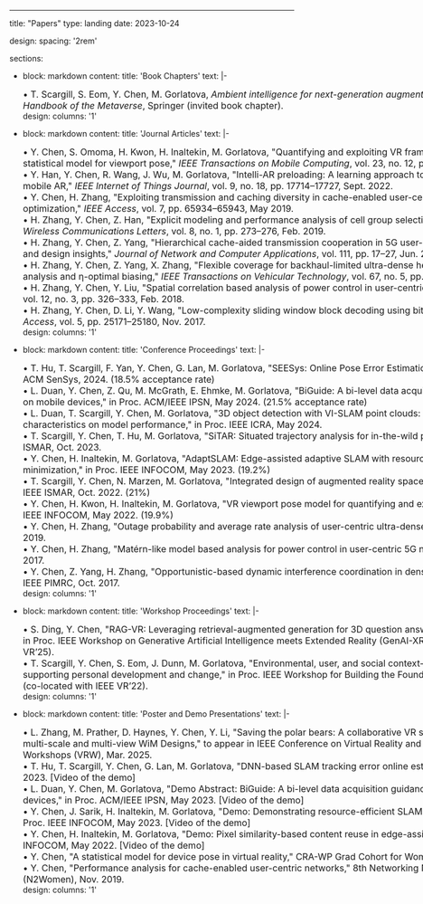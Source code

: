 ---
title: "Papers"
type: landing
date: 2023-10-24

design:
  spacing: '2rem'

sections:

  - block: markdown
    content:
      title: 'Book Chapters'
      text: |-
        <div style="font-size: 1rem; text-align: left; width: 1000px; margin: 0 auto;">
          • T. Scargill, S. Eom, Y. Chen, M. Gorlatova, <i>Ambient intelligence for next-generation augmented reality</i>, to appear in <i>Springer Handbook of the Metaverse</i>, Springer (invited book chapter).
        </div>
    design:
      columns: '1'

  - block: markdown
    content:
      title: 'Journal Articles'
      text: |-
        <div style="font-size: 1rem; text-align: left; width: 1000px; margin: 0 auto;">
          • Y. Chen, S. Omoma, H. Kwon, H. Inaltekin, M. Gorlatova, "Quantifying and exploiting VR frame correlations: An application of a statistical model for viewport pose," <i>IEEE Transactions on Mobile Computing</i>, vol. 23, no. 12, pp. 11466–11482, Dec. 2024.<br>
          • Y. Han, Y. Chen, R. Wang, J. Wu, M. Gorlatova, "Intelli-AR preloading: A learning approach to proactive hologram transmissions in mobile AR," <i>IEEE Internet of Things Journal</i>, vol. 9, no. 18, pp. 17714–17727, Sept. 2022.<br>
          • Y. Chen, H. Zhang, "Exploiting transmission and caching diversity in cache-enabled user-centric network: analysis and optimization," <i>IEEE Access</i>, vol. 7, pp. 65934–65943, May 2019.<br>
          • H. Zhang, Y. Chen, Z. Han, "Explicit modeling and performance analysis of cell group selection with backhaul-aware biasing," <i>IEEE Wireless Communications Letters</i>, vol. 8, no. 1, pp. 273–276, Feb. 2019.<br>
          • H. Zhang, Y. Chen, Z. Yang, "Hierarchical cache-aided transmission cooperation in 5G user-centric network: Performance analysis and design insights," <i>Journal of Network and Computer Applications</i>, vol. 111, pp. 17–27, Jun. 2018.<br>
          • H. Zhang, Y. Chen, Z. Yang, X. Zhang, "Flexible coverage for backhaul-limited ultra-dense heterogeneous networks: throughput analysis and η-optimal biasing," <i>IEEE Transactions on Vehicular Technology</i>, vol. 67, no. 5, pp. 4161–4172, May 2018.<br>
          • H. Zhang, Y. Chen, Y. Liu, "Spatial correlation based analysis of power control in user-centric 5G networks," <i>IET Communications</i>, vol. 12, no. 3, pp. 326–333, Feb. 2018.<br>
          • H. Zhang, Y. Chen, D. Li, Y. Wang, "Low-complexity sliding window block decoding using bit-flipping for OVFDM systems," <i>IEEE Access</i>, vol. 5, pp. 25171–25180, Nov. 2017.
        </div>
    design:
      columns: '1'

  - block: markdown
    content:
      title: 'Conference Proceedings'
      text: |-
        <div style="font-size: 1rem; text-align: left; width: 1000px; margin: 0 auto;">
          • T. Hu, T. Scargill, F. Yan, Y. Chen, G. Lan, M. Gorlatova, "SEESys: Online Pose Error Estimation System for Visual SLAM," in Proc. ACM SenSys, 2024. (18.5% acceptance rate)<br>
          • L. Duan, Y. Chen, Z. Qu, M. McGrath, E. Ehmke, M. Gorlatova, "BiGuide: A bi-level data acquisition guidance for object detection on mobile devices," in Proc. ACM/IEEE IPSN, May 2024. (21.5% acceptance rate)<br>
          • L. Duan, T. Scargill, Y. Chen, M. Gorlatova, "3D object detection with VI-SLAM point clouds: the impact of object and environment characteristics on model performance," in Proc. IEEE ICRA, May 2024.<br>
          • T. Scargill, Y. Chen, T. Hu, M. Gorlatova, "SiTAR: Situated trajectory analysis for in-the-wild pose error estimation," in Proc. IEEE ISMAR, Oct. 2023.<br>
          • Y. Chen, H. Inaltekin, M. Gorlatova, "AdaptSLAM: Edge-assisted adaptive SLAM with resource constraints via uncertainty minimization," in Proc. IEEE INFOCOM, May 2023. (19.2%)<br>
          • T. Scargill, Y. Chen, N. Marzen, M. Gorlatova, "Integrated design of augmented reality spaces using virtual environments," in Proc. IEEE ISMAR, Oct. 2022. (21%)<br>
          • Y. Chen, H. Kwon, H. Inaltekin, M. Gorlatova, "VR viewport pose model for quantifying and exploiting frame correlations," in Proc. IEEE INFOCOM, May 2022. (19.9%)<br>
          • Y. Chen, H. Zhang, "Outage probability and average rate analysis of user-centric ultra-dense networks," in Proc. IEEE ICC, May 2019.<br>
          • Y. Chen, H. Zhang, "Matérn-like model based analysis for power control in user-centric 5G networks," in Proc. IEEE PIMRC, Oct. 2017.<br>
          • Y. Chen, Z. Yang, H. Zhang, "Opportunistic-based dynamic interference coordination in dense small cells deployment," in Proc. IEEE PIMRC, Oct. 2017.
        </div>
    design:
      columns: '1'

  - block: markdown
    content:
      title: 'Workshop Proceedings'
      text: |-
        <div style="font-size: 1rem; text-align: left; width: 1000px; margin: 0 auto;">
          • S. Ding, Y. Chen, "RAG-VR: Leveraging retrieval-augmented generation for 3D question answering in VR environments," to appear in Proc. IEEE Workshop on Generative Artificial Intelligence meets Extended Reality (GenAI-XR), Mar. 2025 (co-located with IEEE VR’25).<br>
          • T. Scargill, Y. Chen, S. Eom, J. Dunn, M. Gorlatova, "Environmental, user, and social context-aware augmented reality for supporting personal development and change," in Proc. IEEE Workshop for Building the Foundations of the Metaverse, Mar. 2022 (co-located with IEEE VR’22).
        </div>
    design:
      columns: '1'

  - block: markdown
    content:
      title: 'Poster and Demo Presentations'
      text: |-
        <div style="font-size: 1rem; text-align: left; width: 1000px; margin: 0 auto;">
          • L. Zhang, M. Prather, D. Haynes, Y. Chen, Y. Li, "Saving the polar bears: A collaborative VR storytelling experience enhanced by multi-scale and multi-view WiM Designs," to appear in IEEE Conference on Virtual Reality and 3D User Interfaces Abstracts and Workshops (VRW), Mar. 2025.<br>
          • T. Hu, T. Scargill, Y. Chen, G. Lan, M. Gorlatova, "DNN-based SLAM tracking error online estimation," in Proc. ACM MobiCom, Oct. 2023. [Video of the demo]<br>
          • L. Duan, Y. Chen, M. Gorlatova, "Demo Abstract: BiGuide: A bi-level data acquisition guidance for object detection on mobile devices," in Proc. ACM/IEEE IPSN, May 2023. [Video of the demo]<br>
          • Y. Chen, J. Sarik, H. Inaltekin, M. Gorlatova, "Demo: Demonstrating resource-efficient SLAM in virtual spacecraft environments," in Proc. IEEE INFOCOM, May 2023. [Video of the demo]<br>
          • Y. Chen, H. Inaltekin, M. Gorlatova, "Demo: Pixel similarity-based content reuse in edge-assisted virtual reality," in Proc. IEEE INFOCOM, May 2022. [Video of the demo]<br>
          • Y. Chen, "A statistical model for device pose in virtual reality," CRA-WP Grad Cohort for Women, Apr. 2021.<br>
          • Y. Chen, "Performance analysis for cache-enabled user-centric networks," 8th Networking Networking Women Workshop (N2Women), Nov. 2019.
        </div>
    design:
      columns: '1'
